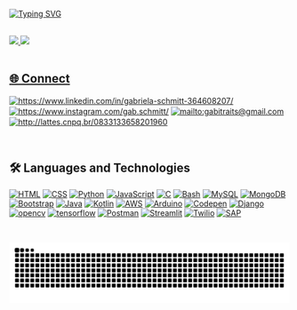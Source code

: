 
[![Typing SVG](https://readme-typing-svg.herokuapp.com?color=%23F45C44&size=25&center=true&vCenter=true&lines=Hello!++Nice+to+meet+you+%3AD)](https://git.io/typing-svg)

<br>
 <div style="display: inline_block" >
  <a href="https://github.com/gabrielaschmitt">
    <img height="172em"src="https://github-readme-stats-nine-beta-13.vercel.app/api?username=gabrielaschmitt&show_icons=true&theme=swift&include_all_commits=true"/> 
   <img height="172em" src="https://github-readme-stats.vercel.app/api/top-langs/?username=gabrielaschmitt&layout=compact&langs_count=7&theme=swift&include_all_commits=true"/>
 <!--  <img height="172em"src="https://github-readme-stats-nine-beta-13.vercel.app/api/top-langs/?username=gabrielaschmitt&layout=compact&langs_count=16&theme=swift"/>  -->

</div>

<br>

##  🌐 Connect  <br />
<p align="left">
<a href="https://www.linkedin.com/in/gabriela-schmitt-364608207/" target="blank"><img align="center" src="https://skillicons.dev/icons?i=linkedin" alt="https://www.linkedin.com/in/gabriela-schmitt-364608207/"/></a>
<a href="https://www.instagram.com/gab.schmitt/" target="blank"><img align="center" src="https://skillicons.dev/icons?i=instagram" alt="https://www.instagram.com/gab.schmitt/"  /></a>
<a href="mailto:gabitraits@gmail.com" target="blank"><img align="center" src="https://skillicons.dev/icons?i=gmail" alt="mailto:gabitraits@gmail.com"  /></a>
<a href="http://lattes.cnpq.br/0833133658201960" target="blank"><img align="center" src="https://skillicons.dev/icons?i=latex" alt="http://lattes.cnpq.br/0833133658201960"  /></a>
</p>

<br>
  
## :hammer_and_wrench: Languages and Technologies  <br />
[![HTML](https://skillicons.dev/icons?i=html)](https://raw.githubusercontent.com/devicons/devicon/master/icons/html5/html5-original.svg)
[![CSS](https://skillicons.dev/icons?i=css)](https://raw.githubusercontent.com/devicons/devicon/master/icons/css3/css3-original.svg)
[![Python](https://skillicons.dev/icons?i=python)](https://www.python.org/)
[![JavaScript](https://skillicons.dev/icons?i=js)](https://www.javascript.com/)
[![C](https://skillicons.dev/icons?i=c)](https://docs.microsoft.com/pt-br/cpp/c-language/?view=msvc-170)
[![Bash](https://skillicons.dev/icons?i=bash)](https://www.gnu.org/software/bash/)
[![MySQL](https://skillicons.dev/icons?i=mysql)](https://dev.mysql.com/)
[![MongoDB](https://skillicons.dev/icons?i=mongodb)](https://www.mongodb.com/atlas/database)
[![Bootstrap](https://skillicons.dev/icons?i=bootstrap)](https://getbootstrap.com/)
[![Java](https://skillicons.dev/icons?i=java)](https://www.java.com/pt-BR/)
[![Kotlin](https://skillicons.dev/icons?i=kotlin)](https://kotlinlang.org/)
[![AWS](https://skillicons.dev/icons?i=aws)](https://aws.amazon.com/)
[![Arduino](https://skillicons.dev/icons?i=arduino)](https://www.arduino.cc)
[![Codepen](https://skillicons.dev/icons?i=codepen)](https://codepen.io)
[![Django](https://skillicons.dev/icons?i=django)](https://www.djangoproject.com/)
[![opencv](https://skillicons.dev/icons?i=opencv)](https://www.opencv.org/)
[![tensorflow](https://skillicons.dev/icons?i=tensorflow)](https://www.tensorflow.org/)
[![Postman](https://skillicons.dev/icons?i=postman)](https://www.postman.com/)
[![Streamlit](https://skills-icons.vercel.app/api/icons?i=streamlit)](https://streamlit.io/)
[![Twilio](https://skills-icons.vercel.app/api/icons?i=twilio)](https://www.twilio.com/pt-br/)
[![SAP](https://img.shields.io/badge/SAP-0FAAFF?style=for-the-badge&logo=sap&logoColor=white)](https://www.sap.com/)

<br>

  ![Snake animation](https://github.com/gabrielaschmitt/gabrielaschmitt/blob/output/github-contribution-grid-snake-dark.svg)
